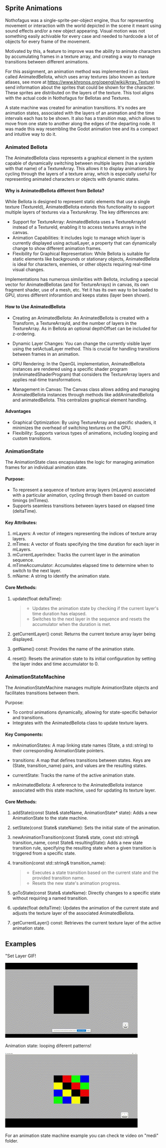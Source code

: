## Sprite Animations

Nothofagus was a single-sprite-per-object engine, thus for representing movement or interaction with the world depicted in the scene it meant using sound effects and/or a new object appearing. Visual motion was not something easily achivable for every case and needed to hardcode a lot of objects for every frame of the movement.

Motivated by this, a feature to improve was the ability to animate characters by accumulating frames in a texture array, and creating a way to manage transitions between different animations.

For this assignment, an animation method was implemented in a class called AnimatedBellota, which uses array textures (also known as texture atlases, see more at https://www.khronos.org/opengl/wiki/Array_Texture) to send information about the sprites that could be shown for the character. These sprites are distributed on the layers of the texture. This tool aligns with the actual code in Nothofagus for Bellotas and Textures.

A state machine was created for animation transitions. It's nodes are animation states, associated with the layers of an animation and the time intervals each has to be shown. It also has a transition map, which allows to move from one state to another along the edges of the departing node. It was made this way resembling the Godot animation tree and its a compact and intuitive way to do it.

### Animated Bellota

The AnimatedBellota class represents a graphical element in the system capable of dynamically switching between multiple layers (has a variable with that name) of a TextureArray. This allows it to display animations by cycling through the layers of a texture array, which is especially useful for representing animated characters or objects with dynamic states.

#### Why is AnimatedBellota different from Bellota?

While Bellota is designed to represent static elements that use a single texture (TextureId), AnimatedBellota extends this functionality to support multiple layers of textures via a TextureArray. The key differences are:

- Support for TextureArray: AnimatedBellota uses a TextureArrayId instead of a TextureId, enabling it to access textures arrays in the canvas.
- Animation Capabilities: It includes logic to manage which layer is currently displayed using actualLayer, a property that can dynamically change to show different animation frames.
- Flexibility for Graphical Representation: While Bellota is suitable for static elements like backgrounds or stationary objects, AnimatedBellota is ideal for characters, enemies, or other objects requiring real-time visual changes.

Implementations has numerous similarities with Bellota, including a special vector for AnimatedBellotas (and for TextureArrays) in canvas, its own fragment shader, use of a mesh, etc. Yet it has its own way to be loaded to GPU, stores different inforamtion and keeps states (layer been shown).

#### How to Use AnimatedBellota

- Creating an AnimatedBellota: An AnimatedBellota is created with a Transform, a TextureArrayId, and the number of layers in the TextureArray. As in Bellota an optional depthOffset can be included for z-ordering.

- Dynamic Layer Changes: You can change the currently visible layer using the setActualLayer method. This is crucial for handling transitions between frames in an animation.

- GPU Rendering: In the OpenGL implementation, AnimatedBellota instances are rendered using a specific shader program (mAnimatedShaderProgram) that considers the TextureArray layers and applies real-time transformations.

- Management in Canvas: The Canvas class allows adding and managing AnimatedBellota instances through methods like addAnimatedBellota and animatedBellota. This centralizes graphical element handling.

#### Advantages

- Graphical Optimization: By using TextureArray and specific shaders, it minimizes the overhead of switching textures on the GPU.
- Flexibility: Supports various types of animations, including looping and custom transitions.

### AnimationState

The AnimationState class encapsulates the logic for managing animation frames for an individual animation state.

#### Purpose:

- To represent a sequence of texture array layers (mLayers) associated with a particular animation, cycling through them based on custom timings (mTimes).
- Supports seamless transitions between layers based on elapsed time (deltaTime).

#### Key Attributes:

1. mLayers: A vector of integers representing the indices of texture array layers.
2. mTimes: A vector of floats specifying the time duration for each layer in mLayers.
3. mCurrentLayerIndex: Tracks the current layer in the animation sequence.
4. mTimeAccumulator: Accumulates elapsed time to determine when to switch to the next layer.
5. mName: A string to identify the animation state.

#### Core Methods:

1. update(float deltaTime):

   > - Updates the animation state by checking if the current layer's time duration has elapsed.
   > - Switches to the next layer in the sequence and resets the accumulator when the duration is met.

2. getCurrentLayer() const: Returns the current texture array layer being displayed.

3. getName() const: Provides the name of the animation state.

4. reset(): Resets the animation state to its initial configuration by setting the layer index and time accumulator to 0.

### AnimationStateMachine

The AnimationStateMachine manages multiple AnimationState objects and facilitates transitions between them.

Purpose:

- To control animations dynamically, allowing for state-specific behavior and transitions.
- Integrates with the AnimatedBellota class to update texture layers.

#### Key Components:

- mAnimationStates: A map linking state names (State, a std::string) to their corresponding AnimationState pointers.

- transitions: A map that defines transitions between states. Keys are (State, transition_name) pairs, and values are the resulting states.

- currentState: Tracks the name of the active animation state.

- mAnimatedBellota: A reference to the AnimatedBellota instance associated with this state machine, used for updating its texture layer.

#### Core Methods:

1. addState(const State& stateName, AnimationState\* state): Adds a new AnimationState to the state machine.

2. setState(const State& stateName): Sets the initial state of the animation.

3. newAnimationTransition(const State& state, const std::string& transition_name, const State& resultingState): Adds a new state transition rule, specifying the resulting state when a given transition is triggered from a specific state.

4. transition(const std::string& transition_name):

   > - Executes a state transition based on the current state and the provided transition name.
   > - Resets the new state's animation progress.

5. goToState(const State& stateName): Directly changes to a specific state without requiring a named transition.

6. update(float deltaTime): Updates the animation of the current state and adjusts the texture layer of the associated AnimatedBellota.

7. getCurrentLayer() const: Retrieves the current texture layer of the active animation state.

## Examples

"Set Layer GIF!

![Cambio simple entre Layers (distintos colores)](../media/set_layer_gif.gif "Set Layer GIF!")

Animation state: looping diferent patterns!

![Animation state loop: patterns](../media/animation_state_gif.gif "Animation state loop!")

For an animation state machine example you can check te video on "medi" folder.